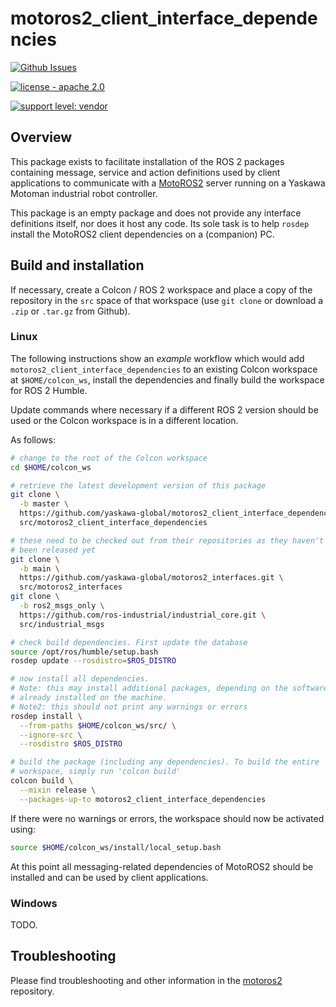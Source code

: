 # motoros2_client_interface_dependencies

[![Github Issues](https://img.shields.io/github/issues/yaskawa-global/motoros2_client_interface_dependencies.svg)](http://github.com/yaskawa-global/motoros2_client_interface_dependencies/issues)

[![license - apache 2.0](https://img.shields.io/:license-Apache%202.0-yellowgreen.svg)](https://opensource.org/licenses/Apache-2.0)

[![support level: vendor](https://img.shields.io/badge/support%20level-vendor-brightgreen.svg)](http://rosindustrial.org/news/2016/10/7/better-supporting-a-growing-ros-industrial-software-platform)

## Overview

This package exists to facilitate installation of the ROS 2 packages containing message, service and action definitions used by client applications to communicate with a [MotoROS2](https://github.com/yaskawa-global/motoros2) server running on a Yaskawa Motoman industrial robot controller.

This package is an empty package and does not provide any interface definitions itself, nor does it host any code.
Its sole task is to help `rosdep` install the MotoROS2 client dependencies on a (companion) PC.

## Build and installation

If necessary, create a Colcon / ROS 2 workspace and place a copy of the repository in the `src` space of that workspace (use `git clone` or download a `.zip` or `.tar.gz` from Github).

### Linux

The following instructions show an *example* workflow which would add `motoros2_client_interface_dependencies` to an existing Colcon workspace at `$HOME/colcon_ws`, install the dependencies and finally build the workspace for ROS 2 Humble.

Update commands where necessary if a different ROS 2 version should be used or the Colcon workspace is in a different location.

As follows:

```bash
# change to the root of the Colcon workspace
cd $HOME/colcon_ws

# retrieve the latest development version of this package
git clone \
  -b master \
  https://github.com/yaskawa-global/motoros2_client_interface_dependencies.git \
  src/motoros2_client_interface_dependencies

# these need to be checked out from their repositories as they haven't
# been released yet
git clone \
  -b main \
  https://github.com/yaskawa-global/motoros2_interfaces.git \
  src/motoros2_interfaces
git clone \
  -b ros2_msgs_only \
  https://github.com/ros-industrial/industrial_core.git \
  src/industrial_msgs

# check build dependencies. First update the database
source /opt/ros/humble/setup.bash
rosdep update --rosdistro=$ROS_DISTRO

# now install all dependencies.
# Note: this may install additional packages, depending on the software
# already installed on the machine.
# Note2: this should not print any warnings or errors
rosdep install \
  --from-paths $HOME/colcon_ws/src/ \
  --ignore-src \
  --rosdistro $ROS_DISTRO

# build the package (including any dependencies). To build the entire
# workspace, simply run 'colcon build'
colcon build \
  --mixin release \
  --packages-up-to motoros2_client_interface_dependencies
```

If there were no warnings or errors, the workspace should now be activated using:

```bash
source $HOME/colcon_ws/install/local_setup.bash
```

At this point all messaging-related dependencies of MotoROS2 should be installed and can be used by client applications.

### Windows

TODO.

## Troubleshooting

Please find troubleshooting and other information in the [motoros2](https://github.com/yaskawa-global/motoros2) repository.
